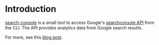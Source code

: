 # Introduction
[search-console][search-console] is a small tool
to access Google's [searchconsole API][searchconsole-api]
from the CLI. The API provides analytics data from Google
search results.

For more, see this [blog post][tales-search-console].

[search-console]:       https://github.com/mbivert/google-tools/blob/master/search-console.go
[searchconsole-api]:    https://developers.google.com/webmaster-tools/v1/api_reference_index
[tales-search-console]: http://tales.mbivert.com/on-google-search-console-api-golang/
